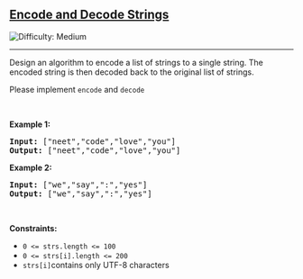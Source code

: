 <h2><a href="https://leetcode.com/problems/encode-and-decode-strings">Encode and Decode Strings</a></h2> <img src='https://img.shields.io/badge/Difficulty-Medium-orange' alt='Difficulty: Medium' /><hr><p>Design an algorithm to encode a list of strings to a single string. The encoded string is then decoded back to the original list of strings.</p>

Please implement <code>encode</code> and <code>decode</code>


<p>&nbsp;</p>
<p><strong class="example">Example 1:</strong></p>

<pre>
<strong>Input:</strong> ["neet","code","love","you"]
<strong>Output:</strong> ["neet","code","love","you"]
</pre>

<p><strong class="example">Example 2:</strong></p>

<pre>
<strong>Input:</strong> ["we","say",":","yes"]
<strong>Output:</strong> ["we","say",":","yes"]
</pre>

<p>&nbsp;</p>
<p><strong>Constraints:</strong></p>

<ul>
	<li><code>0 &lt;= strs.length &lt;= 100</code></li>
	<li><code>0 &lt;= strs[i].length &lt;= 200</code></li>
	<li><code>strs[i]</code>contains only UTF-8 characters</li>
</ul>